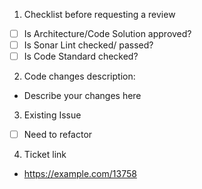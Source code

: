 1. Checklist before requesting a review
- [ ] Is Architecture/Code Solution approved?
- [ ] Is Sonar Lint checked/ passed?
- [ ] Is Code Standard checked?
      
2. Code changes description:
- Describe your changes here

3. Existing Issue
- [ ] Need to refactor

4. Ticket link
- https://example.com/13758

